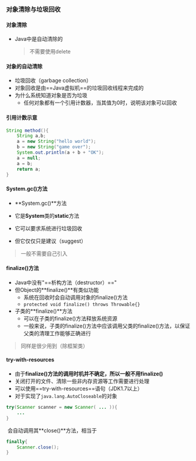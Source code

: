 ### 对象清除与垃圾回收

#### 对象清除

* Java中是自动清除的

  > 不需要使用delete

#### 对象的自动清除

* 垃圾回收（garbage collection）
* 对象回收是由==Java虚拟机==的垃圾回收线程来完成的
* 为什么系统知道对象是否为垃圾
  * 任何对象都有一个引用计数器，当其值为0时，说明该对象可以回收

#### 引用计数示意

```java
String method(){
    String a,b;
    a = new String("hello world");
    b = new String("game over");
    System.out.println(a + b + "OK");
    a = null;
    a = b;
    return a;
}
```

#### System.gc()方法

* **System.gc()**方法
* 它是**System**类的**static**方法

* 它可以要求系统进行垃圾回收
* 但它仅仅只是建议（suggest）

> 一般不需要自己引入

#### finalize()方法

* Java中没有"==析构方法（destructor）=="
* 但Object的**finalize()**有类似功能
  * 系统在回收时会自动调用对象的finalize()方法
  * `protected void finalize() throws Throwable{}`
* 子类的**finalize()**方法
  * 可以在子类的finalize()方法释放系统资源
  * 一般来说，子类的finalize()方法中应该调用父类的finalize()方法，以保证父类的清理工作能够正确进行

> 同样是很少用到（除框架类）

#### try-with-resources

* 由于**finalize()**方法的调用时机并不确定，所以一般不用**finalize()**
* 关闭打开的文件、清除一些非内存资源等工作需要进行处理
* 可以使用==try-with-resources==语句（JDK1.7以上）
* 对于实现了`java.lang.AutoCloseable`的对象

```java
try(Scanner scanner = new Scanner( ... )){
    ...
}
```

​	会自动调用其**close()**方法，相当于

```java
finally{
    Scanner.close();
}
```

